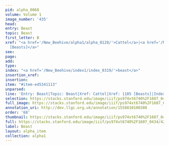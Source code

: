 ```yaml
---
pid: alpha_0068
volume: Volume 1
image_number: '435'
head: 
entry: Beast
topic: Beast
first_letter: B
xref: "<a href='/New_Beehive/alpha1/alpha_0128/'>Cattel</a>|<a href='/New_Beehive/toc/toc2_230/'>1185
  [Beasts]</a>"
see: 
page: 
add: 
type: 
index: "<a href='/New_Beehive/index1/index_0319/'>beast</a>"
insertion_xref: 
insertion: 
item: "#item-ed5341113"
unparsed: 
line: 'Entry: Beast|Topic: Beast|Xref: Cattel|Xref: 1185 [Beasts]|Index: beast|#item-ed5341113'
selection: https://stacks.stanford.edu/image/iiif/ps974xt6740%2F1607_0434/425,4784,3014,252/full/0/default.jpg
full_image: https://stacks.stanford.edu/image/iiif/ps974xt6740%2F1607_0434/full/full/0/default.jpg
annotation_uri: http://dev.llgc.org.uk/annotation/1558810100380
order: '68'
thumbnail: https://stacks.stanford.edu/image/iiif/ps974xt6740%2F1607_0434/425,4784,600,180/250,/0/default.jpg
full: https://stacks.stanford.edu/image/iiif/ps974xt6740%2F1607_0434/425,4784,3014,252/full/0/default.jpg
label: Beast
layout: alpha_item
collection: alpha1
---
```


